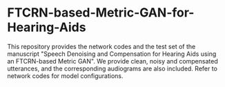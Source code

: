 # FTCRN-based-Metric-GAN-for-Hearing-Aids
This repository provides the network codes and the test set of the manuscript "Speech Denoising and Compensation for Hearing Aids using an FTCRN-based Metric GAN". We provide clean, noisy and compensated utterances, and the corresponding audiograms are also included. Refer to network codes for model configurations.
